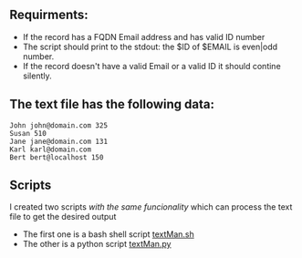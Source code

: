 ## Requirments:

* If the record has a FQDN Email address and has valid ID number
* The script should print to the stdout: the $ID of $EMAIL is even|odd number.
* If the record doesn't have a valid Email or a valid ID it should contine silently.

## The text file has the following data:

```
John john@domain.com 325
Susan 510
Jane jane@domain.com 131
Karl karl@domain.com
Bert bert@localhost 150
```

## Scripts

I created two scripts _with the same funcionality_ which can process the text file to get the desired output
* The first one is a bash shell script [textMan.sh](./textMan.sh) 
* The other is a python script [textMan.py](./textMan.py)